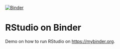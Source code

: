 
[![Binder](https://mybinder.org/badge_logo.svg)](https://mybinder.org/v2/gh/bast/rstudio-on-binder/master?urlpath=rstudio)

# RStudio on Binder

Demo on how to run RStudio on https://mybinder.org.
